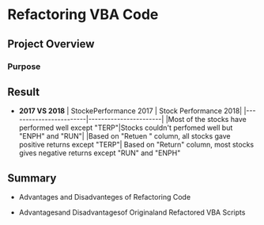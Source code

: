 # Refactoring VBA Code
## Project Overview

### Purpose

## Result
- **2017 VS 2018**
| StockePerformance 2017 | Stock Performance 2018|
|------------------------|-----------------------|
|Most of the stocks have <br /> performed well except "TERP"|Stocks couldn't perfomed well but<br /> "ENPH" and "RUN"|
|Based on "Retuen " column, all stocks gave <br /> positive returns except "TERP"| Based on "Return" column, most stocks gives negative returns except "RUN" and "ENPH" <br />


## Summary
  - Advantages and Disadvanteges of Refactoring Code
  
  - Advantagesand Disadvantagesof Originaland Refactored VBA Scripts
